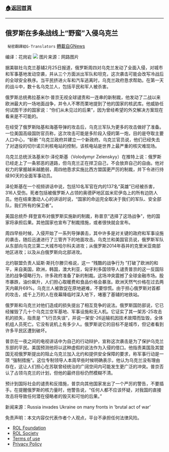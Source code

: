 ###  [:house:返回首頁](https://github.com/ourhimalayas/txt)
---


## 俄罗斯在多条战线上“野蛮”入侵乌克兰
` 秘密翻譯組G-Translators` [轉載自GNews](https://gnews.org/zh-hans/2067409/)

编译：花岗岩
![](https://assets.gnews.org/wp-content/uploads/2022/02/2-110.jpg)
图片来源：网路图片

据美联社乌克兰基辅2月25日报道，俄罗斯周四对乌克兰发动了全面入侵，对城市和军事基地发动空袭，并从三个方面派出军队和坦克，这次袭击可能会改写冷战后的全球安全秩序。当平民挤进火车和汽车逃离时，乌克兰政府恳求帮助。在第一天的战斗中，数十名乌克兰人，包括平民和军人被杀害。

俄罗斯总统弗拉基米尔·普京无视全球谴责和一连串的新制裁，他发动了二战以来欧洲最大的一场地面战争，并令人不寒而栗地提到了他的国家的核武库。他威胁任何试图干涉的国家说：“你们从未见过的后果”，因为曾经希望的外交解决方案现在看来是不可能的。

在经受了俄罗斯陆基和海基导弹的攻击后，乌克兰军队为更多的攻击做好了准备。一位美国高级国防官员称，这次攻击可能是多阶段入侵的第一炮，目的是夺取主要人口中心，“斩断 ”乌克兰政府并建立一个新政府。乌克兰官员说，他们已经失去了对退役的切尔诺贝利核电站的控制，该核电站是世界上最严重的核灾难现场。

乌克兰总统沃洛基米尔·泽伦斯基（Volodymyr Zelenskyy）在推特上说：俄罗斯已经走上了一条邪恶的道路，但乌克兰正在捍卫自己，不会放弃自己的自由。他对权力的掌握越来越脆弱，周四他恳求实施比西方盟国更严厉的制裁，并下令进行持续90天的全面军事动员。

泽伦斯基在一个视频讲话中说，包括10名军官在内的137名“英雄”已经被杀害，316人受伤。死者包括被俄罗斯人占领的奥德萨地区兹米尼伊岛上的所有边防人员。他在结束激动人心的讲话时说，“国家的命运完全取决于我们的军队、安全部队，我们所有的保卫者”。

美国总统乔·拜登宣布对俄罗斯实施新的制裁，称普京“选择了这场战争”，他的国家将承担后果。其他国家也宣布了制裁措施，或者很快就会宣布。

周四早些时候，入侵开始了一系列导弹袭击，其中许多是对关键的政府和军事设施的袭击，随后迅速进行了三管齐下的地面攻击。乌克兰和美国官员说，俄罗斯军队从东部向乌克兰第二大城市哈尔科夫进攻；从俄罗斯2014年吞并的克里米亚南部地区进攻；以及从白俄罗斯向北部进攻。

北约联盟负责人延斯·斯托尔滕贝格说，这一 “残酷的战争行为 ”打破了欧洲的和平，来自美国，欧洲，韩国，澳大利亚，匈牙利多国领导人谴责普京的这一反国际法的战争侵略行为，许多政府准备了新的制裁。这场冲突震撼了全球金融市场。股市暴跌，油价飙升，人们担心取暖费和食品价格会暴涨。欧洲天然气价格在过去两天内飙升69%。乌克兰人被敦促在原地避难，不要惊慌。由于担心俄罗斯对首都的攻击，成千上万的人在夜幕降临时深入地下，堵塞了基辅的地铁站。

俄罗斯和乌克兰对他们造成的损失提出了相互竞争的说法。俄罗斯国防部说，它已经摧毁了几十个乌克兰空军基地、军事设施和无人机。它证实了其一架苏-25攻击机的损失，指责是 “飞行员失误”，并说一架安-26运输机因技术故障而坠毁，全体机组人员死亡。它没有说机上有多少人。俄罗斯说它的目标不是城市，但记者看到许多平民区遭到破坏。

普京在一夜之间的电视讲话中为自己的行动辩护，宣称这次袭击是为了保护乌克兰东部的平民。美国预测他将以这种虚假的说法作为入侵的借口。他指责美国及其盟国无视俄罗斯提出的阻止乌克兰加入北约和提供安全保障的要求，称军事行动是一项 “强制措施”。这位专制领导人本周早些时候明确表示，他认为乌克兰没有理由存在，这让人们担心在苏联曾经统治的广阔空间内可能发生更广泛的冲突。普京否认了占领乌克兰的计划，但他的最终目标仍然模糊不清。

预计到国际社会的谴责和反措施，普京向其他国家发出了一个严厉的警告，不要插手。在提醒俄罗斯的核力量时，他警告说，“任何人都不应该怀疑，对我国的直接攻击将导致任何潜在侵略者的毁灭和可怕的后果。”

新闻来源：Russia invades Ukraine on many fronts in ‘brutal act of war’

 

免责声明：本文内容仅代表作者个人观点，平台不承担任何法律风险。

- [ROL Foundation](https://rolfoundation.org/)
- [ROL Society](https://rolsociety.org/)
- [Terms of use](https://gnews.org/terms-of-use-3/)
- [Privacy Policy](https://gnews.org/privacy-policy/)
